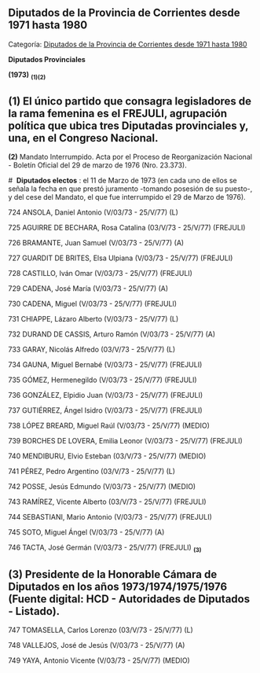 ## Diputados de la Provincia de Corrientes desde 1971 hasta 1980

Categoría: [Diputados de la Provincia de Corrientes desde 1971 hasta 1980](http://descubrircorrientes.com.ar/2012/index.php/537-cronologias/cronologias-del-periodo-independiente/poder-legislativo-de-la-provincia-de-corrientes/integrantes-de-la-honorable-camara-de-diputados/diputados-de-la-provincia-de-corrientes-desde-1971-hasta-1980)

**Diputados Provinciales**

**(1973)** <sub><strong><span><span>(1)(2)</span></span></strong></sub>

## **(1)** El único partido que consagra legisladores de la rama femenina es el FREJULI, agrupación política que ubica tres Diputadas provinciales y, una, en el Congreso Nacional.  
**(2)** Mandato Interrumpido. Acta por el Proceso de Reorganización Nacional - Boletín Oficial del 29 de marzo de 1976 (Nro. 23.373).

#  **Diputados electos** : el 11 de Marzo de 1973 (en cada uno de ellos se señala la fecha en que prestó juramento -tomando posesión de su puesto-, y del cese del Mandato, el que fue interrumpido el 29 de Marzo de 1976).

724 ANSOLA, Daniel Antonio (V/03/73 - 25/V/77) (L)

725 AGUIRRE DE BECHARA, Rosa Catalina (03/V/73 - 25/V/77) (FREJULI)

726 BRAMANTE, Juan Samuel (V/03/73 - 25/V/77) (A)

727 GUARDIT DE BRITES, Elsa Ulpiana (V/03/73 - 25/V/77) (FREJULI)

728 CASTILLO, Iván Omar (V/03/73 - 25/V/77) (FREJULI)

729 CADENA, José María (V/03/73 - 25/V/77) (A)

730 CADENA, Miguel (V/03/73 - 25/V/77) (FREJULI)

731 CHIAPPE, Lázaro Alberto (V/03/73 - 25/V/77) (L)

732 DURAND DE CASSIS, Arturo Ramón (V/03/73 - 25/V/77) (A)

733 GARAY, Nicolás Alfredo (03/V/73 - 25/V/77) (L)

734 GAUNA, Miguel Bernabé (V/03/73 - 25/V/77) (FREJULI)

735 GÓMEZ, Hermenegildo (V/03/73 - 25/V/77) (FREJULI)

736 GONZÁLEZ, Elpidio Juan (V/03/73 - 25/V/77) (FREJULI)

737 GUTIÉRREZ, Ángel Isidro (V/03/73 - 25/V/77) (FREJULI)

738 LÓPEZ BREARD, Miguel Raúl (V/03/73 - 25/V/77) (MEDIO)

739 BORCHES DE LOVERA, Emilia Leonor (V/03/73 - 25/V/77) (FREJULI)

740 MENDIBURU, Elvio Esteban (03/V/73 - 25/V/77) (MEDIO)

741 PÉREZ, Pedro Argentino (03/V/73 - 25/V/77) (L)

742 POSSE, Jesús Edmundo (V/03/73 - 25/V/77) (MEDIO)

743 RAMÍREZ, Vicente Alberto (03/V/73 - 25/V/77) (FREJULI)

744 SEBASTIANI, Mario Antonio (V/03/73 - 25/V/77) (FREJULI)

745 SOTO, Miguel Ángel (V/03/73 - 25/V/77) (A)

746 TACTA, José Germán (V/03/73 - 25/V/77) (FREJULI) <sub><strong><span><span>(3)</span></span></strong></sub>

## **(3)** Presidente de la Honorable Cámara de Diputados en los años 1973/1974/1975/1976 (Fuente digital: HCD - Autoridades de Diputados - Listado).

747 TOMASELLA, Carlos Lorenzo (03/V/73 - 25/V/77) (L)

748 VALLEJOS, José de Jesús (V/03/73 - 25/V/77) (A)

749 YAYA, Antonio Vicente (V/03/73 - 25/V/77) (MEDIO)
